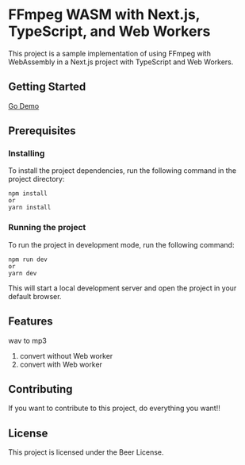 # FFmpeg WASM with Next.js, TypeScript, and Web Workers

This project is a sample implementation of using FFmpeg with WebAssembly in a Next.js project with TypeScript and Web Workers.

## Getting Started

[Go Demo](https://nextjs-webworker-ffmpegwasm.vercel.app/)

## Prerequisites

### Installing

To install the project dependencies, run the following command in the project directory:

```
npm install
or
yarn install
```

### Running the project

To run the project in development mode, run the following command:

```
npm run dev
or
yarn dev
```

This will start a local development server and open the project in your default browser.

## Features
wav to mp3
1. convert without Web worker
1. convert with Web worker

## Contributing

If you want to contribute to this project, do everything you want!!

## License

This project is licensed under the Beer License.
